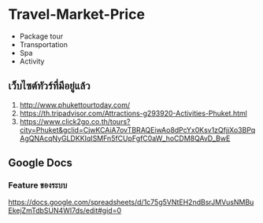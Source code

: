 # Travel-Market-Price
* Package tour
* Transportation
* Spa
* Activity


## เว็บไซต์ทัวร์ที่มีอยู่แล้ว
1. http://www.phukettourtoday.com/
2. https://th.tripadvisor.com/Attractions-g293920-Activities-Phuket.html
3. https://www.click2go.co.th/tours?city=Phuket&gclid=CjwKCAiA7ovTBRAQEiwAo8dPcYx0Ksv1zQfjjXo3BPqAgQNAcqNyGLDKKIqISMFn5fCUpFgfC0aW_hoCDM8QAvD_BwE

## Google Docs
### Feature ของระบบ
https://docs.google.com/spreadsheets/d/1c75g5VNtEH2ndBsrJMVusNMBuEkejZmTdbSUN4WI7ds/edit#gid=0
